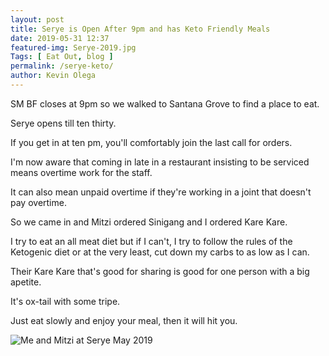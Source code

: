 ```yaml
--- 
layout: post 
title: Serye is Open After 9pm and has Keto Friendly Meals
date: 2019-05-31 12:37
featured-img: Serye-2019.jpg
Tags: [ Eat Out, blog ]
permalink: /serye-keto/ 
author: Kevin Olega 
--- 
```

SM BF closes at 9pm so we walked to Santana Grove to find a place to eat.

Serye opens till ten thirty.

If you get in at ten pm, you'll comfortably join the last call for orders.

I'm now aware that coming in late in a restaurant insisting to be serviced means overtime work for the staff.

It can also mean unpaid overtime if they're working in a joint that doesn't pay overtime.

So we came in and Mitzi ordered Sinigang and I ordered Kare Kare.

I try to eat an all meat diet but if I can't, I try to follow the rules of the Ketogenic diet or at the very least, cut down my carbs to as low as I can.

Their Kare Kare that's good for sharing is good for one person with a big apetite.

It's ox-tail with some tripe.

Just eat slowly and enjoy your meal, then it will hit you.

![Me and Mitzi at Serye May 2019](http://philippineislandliving.com/images/Serye-2019.jpg)